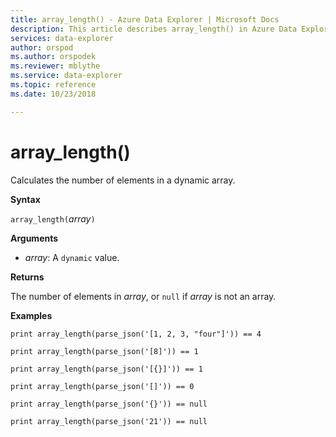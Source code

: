 ```yaml
---
title: array_length() - Azure Data Explorer | Microsoft Docs
description: This article describes array_length() in Azure Data Explorer.
services: data-explorer
author: orspod
ms.author: orspodek
ms.reviewer: mblythe
ms.service: data-explorer
ms.topic: reference
ms.date: 10/23/2018

---
```

# array_length()

Calculates the number of elements in a dynamic array.

**Syntax**

`array_length(`*array*`)`

**Arguments**

* *array*: A `dynamic` value.

**Returns**

The number of elements in *array*, or `null` if *array* is not an array.

**Examples**

```kusto
print array_length(parse_json('[1, 2, 3, "four"]')) == 4

print array_length(parse_json('[8]')) == 1

print array_length(parse_json('[{}]')) == 1

print array_length(parse_json('[]')) == 0

print array_length(parse_json('{}')) == null

print array_length(parse_json('21')) == null
```